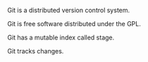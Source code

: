 Git is a distributed version control system.

Git is free software distributed under the GPL.

Git has a mutable index called stage. 

Git tracks changes. 